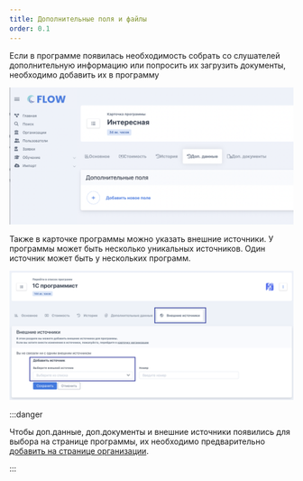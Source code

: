 ```yaml
---
title: Дополнительные поля и файлы
order: 0.1
---
```


Если в программе появилась необходимость собрать со слушателей дополнительную информацию или попросить их загрузить документы, необходимо добавить их в программу

![](<./image (16).png>)

Также в карточке программы можно указать внешние источники. У программы может быть несколько уникальных источников. Один источник может быть у нескольких программ.

![](<./image (2).png>)

:::danger 

Чтобы доп.данные, доп.документы и внешние источники появились для выбора на странице программы, их необходимо предварительно [добавить на странице организации](./../../README-2/dopolnitelnye-dokumenty-i-polya-vvoda-dannykh/_index).

:::